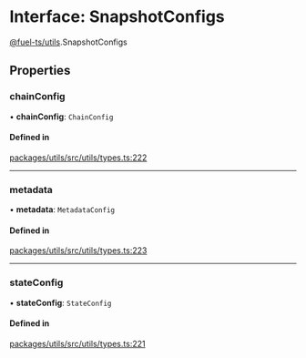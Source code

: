 # Interface: SnapshotConfigs

[@fuel-ts/utils](/api/Utils/index.md).SnapshotConfigs

## Properties

### chainConfig

• **chainConfig**: `ChainConfig`

#### Defined in

[packages/utils/src/utils/types.ts:222](https://github.com/FuelLabs/fuels-ts/blob/8172e06047e1e0ed06f0ac2f92f4f4ad1a719c7c/packages/utils/src/utils/types.ts#L222)

___

### metadata

• **metadata**: `MetadataConfig`

#### Defined in

[packages/utils/src/utils/types.ts:223](https://github.com/FuelLabs/fuels-ts/blob/8172e06047e1e0ed06f0ac2f92f4f4ad1a719c7c/packages/utils/src/utils/types.ts#L223)

___

### stateConfig

• **stateConfig**: `StateConfig`

#### Defined in

[packages/utils/src/utils/types.ts:221](https://github.com/FuelLabs/fuels-ts/blob/8172e06047e1e0ed06f0ac2f92f4f4ad1a719c7c/packages/utils/src/utils/types.ts#L221)
